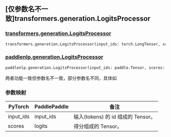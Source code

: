 ## [仅参数名不一致]transformers.generation.LogitsProcessor

### [transformers.generation.LogitsProcessor](https://hf-mirror.com/docs/transformers/v4.42.0/en/internal/generation_utils#logitsprocessor)

```python
transformers.generation.LogitsProcessor(input_ids: torch.LongTensor, scores: torch.FloatTensor)
```

### [paddlenlp.generation.LogitsProcessor](https://github.com/PaddlePaddle/PaddleNLP/blob/e336e78c338d2514ee6c937982ce5d8c960b85ff/paddlenlp/generation/logits_process.py#L26)

```python
paddlenlp.generation.LogitsProcessor(input_ids: paddle.Tensor, scores: paddle.Tensor)
```

两者功能一致但参数名不一致，部分参数名不同，具体如

### 参数映射

| PyTorch           | PaddlePaddle      | 备注                                     |
| ----------------- | ----------------- | --------------------------------------- |
| input_ids         | input_ids         | 输入(tokens) 的 id 组成的 Tensor。 |
| scores            | logits            | 得分组成的 Tensor。 |
